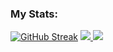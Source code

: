 ### My Stats:
[![GitHub Streak](http://github-readme-streak-stats.herokuapp.com?user=quichochodd&theme=dark&background=000000)](https://git.io/streak-stats)
<picture>
  <a href="https://github.com/quichochodd/github-readme-stats">
    <img src="https://github-readme-stats.vercel.app/api?username=quichochodd&theme=gotham&show_icons=true&rank_icon=github"/>
  </a>
</picture>
<picture>
  <a href="https://github.com/quichochodd/github-readme-stats">
    <img src="https://github-readme-stats.vercel.app/api/top-langs/?username=quichochodd&layout=compact&theme=gotham&show_icon=true&rank_icon=github" />
  </a>
</picture>
